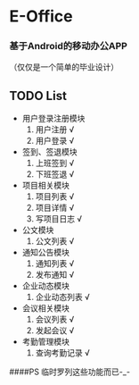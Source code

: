 # E-Office
### 基于Android的移动办公APP
（仅仅是一个简单的毕业设计）

## TODO List
* 用户登录注册模块
	1. 用户注册 √
	2. 用户登录 √
* 签到、签退模块
	1. 上班签到 √
	2. 下班签退 √
* 项目相关模块
	1. 项目列表 √
	2. 项目详情 √
	3. 写项目日志 √
* 公文模块
	1. 公文列表 √
* 通知公告模块
	1. 通知列表 √
	2. 发布通知 √
* 企业动态模块
	1. 企业动态列表 √
* 会议相关模块
	1. 会议列表 √
	2. 发起会议 √
* 考勤管理模块
	1. 查询考勤记录 √

####PS
临时罗列这些功能而已-_-
